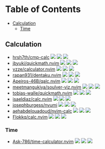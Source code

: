 # Table of Contents

<!-- toc -->

- [Calculation](#calculation)
  - [Time](#time)

<!-- tocstop -->

## Calculation

- [hrsh7th/cmp-calc](https://github.com/hrsh7th/cmp-calc) ![](https://img.shields.io/github/stars/hrsh7th/cmp-calc) ![](https://img.shields.io/github/last-commit/hrsh7th/cmp-calc) ![](https://img.shields.io/github/commit-activity/y/hrsh7th/cmp-calc)
- [jbyuki/quickmath.nvim](https://github.com/jbyuki/quickmath.nvim) ![](https://img.shields.io/github/stars/jbyuki/quickmath.nvim) ![](https://img.shields.io/github/last-commit/jbyuki/quickmath.nvim) ![](https://img.shields.io/github/commit-activity/y/jbyuki/quickmath.nvim)
- [vzze/calculator.nvim](https://github.com/vzze/calculator.nvim) ![](https://img.shields.io/github/stars/vzze/calculator.nvim) ![](https://img.shields.io/github/last-commit/vzze/calculator.nvim) ![](https://img.shields.io/github/commit-activity/y/vzze/calculator.nvim)
- [rapan931/dentaku.nvim](https://github.com/rapan931/dentaku.nvim) ![](https://img.shields.io/github/stars/rapan931/dentaku.nvim) ![](https://img.shields.io/github/last-commit/rapan931/dentaku.nvim) ![](https://img.shields.io/github/commit-activity/y/rapan931/dentaku.nvim)
- [Apeiros-46B/qalc.nvim](https://github.com/Apeiros-46B/qalc.nvim) ![](https://img.shields.io/github/stars/Apeiros-46B/qalc.nvim) ![](https://img.shields.io/github/last-commit/Apeiros-46B/qalc.nvim) ![](https://img.shields.io/github/commit-activity/y/Apeiros-46B/qalc.nvim)
- [meetmangukiya/soulver-viz.nvim](https://github.com/meetmangukiya/soulver-viz.nvim) ![](https://img.shields.io/github/stars/meetmangukiya/soulver-viz.nvim) ![](https://img.shields.io/github/last-commit/meetmangukiya/soulver-viz.nvim) ![](https://img.shields.io/github/commit-activity/y/meetmangukiya/soulver-viz.nvim)
- [tobias-walle/quickmath.nvim](https://github.com/tobias-walle/quickmath.nvim) ![](https://img.shields.io/github/stars/tobias-walle/quickmath.nvim) ![](https://img.shields.io/github/last-commit/tobias-walle/quickmath.nvim) ![](https://img.shields.io/github/commit-activity/y/tobias-walle/quickmath.nvim)
- [isaeldiaz/calc.nvim](https://github.com/isaeldiaz/calc.nvim) ![](https://img.shields.io/github/stars/isaeldiaz/calc.nvim) ![](https://img.shields.io/github/last-commit/isaeldiaz/calc.nvim) ![](https://img.shields.io/github/commit-activity/y/isaeldiaz/calc.nvim)
- [josephburgess/nvumi](https://github.com/josephburgess/nvumi) ![](https://img.shields.io/github/stars/josephburgess/nvumi) ![](https://img.shields.io/github/last-commit/josephburgess/nvumi) ![](https://img.shields.io/github/commit-activity/y/josephburgess/nvumi)
- [aehabdelouadoud/nvim-calc](https://github.com/aehabdelouadoud/nvim-calc) ![](https://img.shields.io/github/stars/aehabdelouadoud/nvim-calc) ![](https://img.shields.io/github/last-commit/aehabdelouadoud/nvim-calc) ![](https://img.shields.io/github/commit-activity/y/aehabdelouadoud/nvim-calc)
- [Flokkq/calc.nvim](https://github.com/Flokkq/calc.nvim) ![](https://img.shields.io/github/stars/Flokkq/calc.nvim) ![](https://img.shields.io/github/last-commit/Flokkq/calc.nvim) ![](https://img.shields.io/github/commit-activity/y/Flokkq/calc.nvim)

### Time

- [Ask-786/time-calculator.nvim](https://github.com/Ask-786/time-calculator.nvim) ![](https://img.shields.io/github/stars/Ask-786/time-calculator.nvim) ![](https://img.shields.io/github/last-commit/Ask-786/time-calculator.nvim) ![](https://img.shields.io/github/commit-activity/y/Ask-786/time-calculator.nvim)
